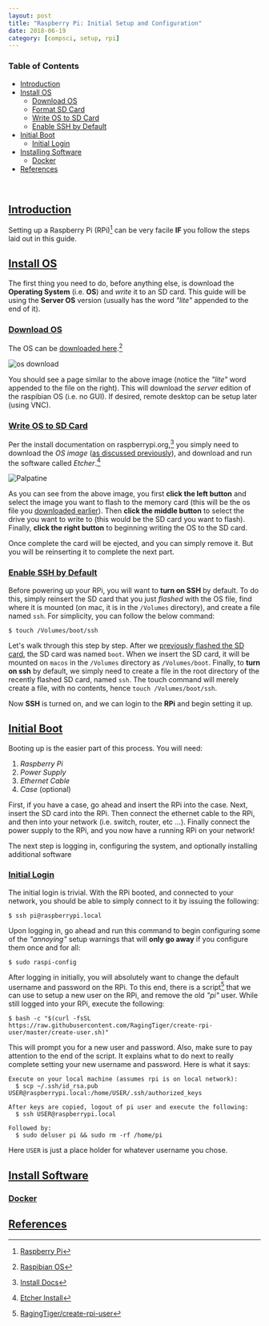 ```yaml
---
layout: post
title: "Raspberry Pi: Initial Setup and Configuration"
date: 2018-06-19
category: [compsci, setup, rpi]
---
```

### <a name="toc"></a> Table of Contents
* [Introduction](#intro)
* [Install OS](#rpios)
  * [Download OS](#downloados)
  * [Format SD Card](#sdcard)
  * [Write OS to SD Card](#writeos)
  * [Enable SSH by Default](#enablessh)
* [Initial Boot](#bootrpi)
  * [Initial Login](#initlogin)
* [Installing Software](#software)
  * [Docker](#docker)
* [References](#references)

<br>

## <a name="intro"></a> [Introduction](#toc)
Setting up a Raspberry Pi (RPi)[^fn1] can be very facile **IF** you follow the
steps laid out in this guide.

## <a name="rpios"></a> [Install OS](#toc)
The first thing you need to do, before anything else, is download the
**Operating System** (i.e. **OS**) and *write* it to an SD card. This guide
will be using the **Server OS** version (usually has the word *"lite"* appended
to the end of it).

### <a name="downloados"></a> [Download OS](#toc)
The OS can be
[downloaded here](https://www.raspberrypi.org/downloads/raspbian/).[^fn2]

![os download]({{site.baseurl}}/assets/img/rpi_setup/rpi_os_download1.png)

You should see a page similar to the above image (notice the *"lite"* word
appended to the file on the right). This will download the *server* edition of
the raspibian OS (i.e. no GUI). If desired, remote desktop can be setup later
(using VNC).

### <a name="writeos"></a> [Write OS to SD Card](#toc)
Per the install documentation on raspberrypi.org,[^fn3] you simply need to
download the _OS image_ ([as discussed previously](#downloados)), and download
and run the software called *Etcher*.[^fn4]

![Palpatine]({{site.baseurl}}/assets/img/gnosis/etcher.png)

As you can see from the above image, you first **click the left button** and
select the image you want to flash to the memory card (this will be the
os file you [downloaded earlier](#donwloados)). Then **click the middle button**
to select the drive you want to write to (this would be the SD card you want to
flash). Finally, **click the right button** to beginning writing the OS to the
SD card.

Once complete the card will be ejected, and you can simply remove it. But you
will be reinserting it to complete the next part.

### <a name="enablessh"></a> [Enable SSH by Default](#toc)
Before powering up your RPi, you will want to **turn on SSH** by default. To do
this, simply reinsert the SD card that you just *flashed* with the OS file, find
where it is mounted (on mac, it is in the `/Volumes` directory), and create a
file named `ssh`. For simplicity, you can follow the below command:
```
$ touch /Volumes/boot/ssh
```

Let's walk through this step by step. After we
[previously flashed the SD card](#writeos), the SD card was named `boot`. When
we insert the SD card, it will be mounted on `macos` in the `/Volumes` directory
as `/Volumes/boot`. Finally, to **turn on ssh** by default, we simply need to
create a file in the root directory of the recently flashed SD card, named
`ssh`. The touch command will merely create a file, with no contents, hence
`touch /Volumes/boot/ssh`.

Now **SSH** is turned on, and we can login to the **RPi** and begin setting it
up.

## <a name="bootrpi"></a> [Initial Boot](#toc)
Booting up is the easier part of this process. You will need:
1. *Raspberry Pi*
2. *Power Supply*
3. *Ethernet Cable*
4. *Case* (optional)

First, if you have a case, go ahead and insert the RPi into the case. Next,
insert the SD card into the RPi. Then connect the ethernet cable to
the RPi, and then into your network (i.e. switch, router, etc ...). Finally
connect the power supply to the RPi, and you now have a running RPi on your
network!

The next step is logging in, configuring the system, and optionally installing
additional software

### <a name="initlog"></a> [Initial Login](#toc)
The initial login is trivial. With the RPi booted, and connected to your
network, you should be able to simply connect to it by issuing the following:
```
$ ssh pi@raspberrypi.local
```

Upon logging in, go ahead and run this command to begin configuring some of the
*"annoying"* setup warnings that will **only go away** if you configure them
once and for all:
```
$ sudo raspi-config
```

After logging in initially, you will absolutely want to change the default
username and password on the RPi. To this end, there is a script[^fn5] that we can
use to setup a new user on the RPi, and remove the old *"pi"* user. While still
logged into your RPi, execute the following:
```
$ bash -c "$(curl -fsSL https://raw.githubusercontent.com/RagingTiger/create-rpi-user/master/create-user.sh)"
```

This will prompt you for a new user and password. Also, make sure to pay
attention to the end of the script. It explains what to do next to really
complete setting your new username and password. Here is what it says:
```
Execute on your local machine (assumes rpi is on local network):
  $ scp ~/.ssh/id_rsa.pub USER@raspberrypi.local:/home/USER/.ssh/authorized_keys

After keys are copied, logout of pi user and execute the following:
  $ ssh USER@raspberrypi.local

Followed by:
  $ sudo deluser pi && sudo rm -rf /home/pi
```

Here `USER` is just a place holder for whatever username you chose.

## <a name="software"></a> [Install Software](#toc)

### <a name="docker"></a> [Docker](#toc)

## <a name="references"></a> [References](#toc)
[^fn1]: [Raspberry Pi](https://www.raspberrypi.org/)
[^fn2]: [Raspibian OS](https://www.raspberrypi.org/downloads/raspbian/)
[^fn3]: [Install Docs](https://www.raspberrypi.org/documentation/installation/installing-images/)
[^fn4]: [Etcher Install](https://etcher.io/)
[^fn5]: [RagingTiger/create-rpi-user](https://github.com/RagingTiger/create-rpi-user)
